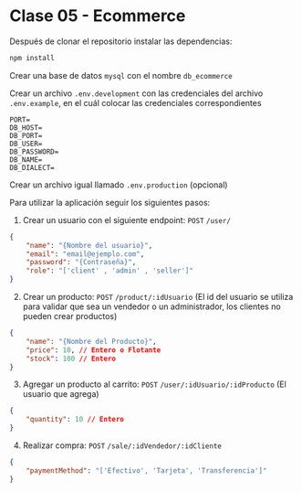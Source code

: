 # Clase 05 - Ecommerce

Después de clonar el repositorio instalar las dependencias:
```bash
npm install
```

Crear una base de datos `mysql` con el nombre `db_ecommerce`

Crear un archivo `.env.development` con las credenciales del archivo `.env.example`, en el cuál colocar las credenciales correspondientes
```
PORT=
DB_HOST=
DB_PORT=
DB_USER=
DB_PASSWORD=
DB_NAME=
DB_DIALECT=
```

Crear un archivo igual llamado `.env.production` (opcional)

Para utilizar la aplicación seguir los siguientes pasos:

1. Crear un usuario con el siguiente endpoint: `POST` `/user/`
```json
{
    "name": "{Nombre del usuario}",
    "email": "email@ejemplo.com",
    "password": "{Contraseña}",
    "role": "['client' , 'admin' , 'seller']"
}
```

2. Crear un producto: `POST` `/product/:idUsuario` (El id del usuario se utiliza para validar que sea un vendedor o un administrador, los clientes no pueden crear productos)

```json
{
    "name": "{Nombre del Producto}",
    "price": 10, // Entero o Flotante
    "stock": 100 // Entero
}
```

3. Agregar un producto al carrito: `POST` `/user/:idUsuario/:idProducto` (El usuario que agrega)
```json
{
    "quantity": 10 // Entero
}
```

4. Realizar compra: `POST` `/sale/:idVendedor/:idCliente`

```json
{
    "paymentMethod": "['Efectivo', 'Tarjeta', 'Transferencia']"
}
```